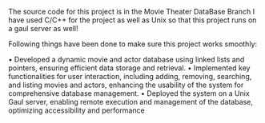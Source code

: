 The source code for this project is in the Movie Theater DataBase Branch
I have used C/C++ for the project as well as Unix so that this project runs on a gaul server as well!

Following things have been done to make sure this project works smoothly:

 • Developed a dynamic movie and actor database using linked lists and pointers, ensuring efficient data storage and
 retrieval.
 • Implemented key functionalities for user interaction, including adding, removing, searching, and listing movies and
 actors, enhancing the usability of the system for comprehensive database management.
 • Deployed the system on a Unix Gaul server, enabling remote execution and management of the database,
 optimizing accessibility and performance
